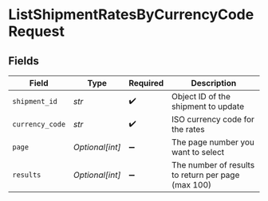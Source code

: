 # ListShipmentRatesByCurrencyCodeRequest


## Fields

| Field                                              | Type                                               | Required                                           | Description                                        |
| -------------------------------------------------- | -------------------------------------------------- | -------------------------------------------------- | -------------------------------------------------- |
| `shipment_id`                                      | *str*                                              | :heavy_check_mark:                                 | Object ID of the shipment to update                |
| `currency_code`                                    | *str*                                              | :heavy_check_mark:                                 | ISO currency code for the rates                    |
| `page`                                             | *Optional[int]*                                    | :heavy_minus_sign:                                 | The page number you want to select                 |
| `results`                                          | *Optional[int]*                                    | :heavy_minus_sign:                                 | The number of results to return per page (max 100) |